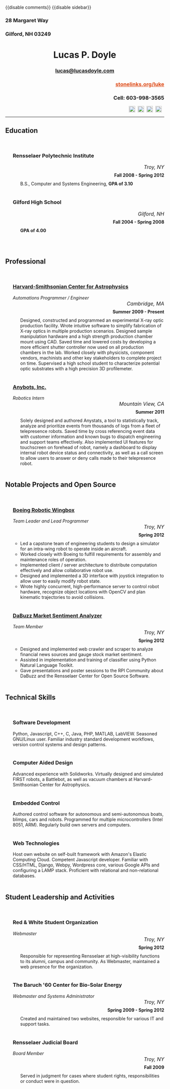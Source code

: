 {{disable comments}}
{{disable sidebar}}

<style type="text/css">

  #page-body {
    width: 780px;
  }

</style>

<div class="row-fluid"><div class="span4"><h3>28 Margaret Way</h3><h3>Gilford, NH 03249</h3></div><div class="span4" style="text-align: center;"><h1>Lucas P. Doyle</h1><h3><a href="mailto:lucas@lucasdoyle.com">lucas@lucasdoyle.com</a></h3></div><div class="span4" style="text-align: right;"><h3><a style="color: #DD4814;" href="http://stonelinks.org/luke" target="_blank">stonelinks.org/luke</a></h3><h3>Cell: 603-998-3565</h3><a href="https://github.com/Stonelinks"><img style="width: 20px; height: 20px; padding-right: 8px;" src="http://stonelinks.org/static/resume/img/github.png"></a><a href="https://twitter.com/#!/Stonelinks"><img style="width: 20px; height: 20px; padding-right: 8px;" src="http://stonelinks.org/static/resume/img/twitter.png"></a><a href="http://www.linkedin.com/pub/lucas-doyle/25/550/169"><img style="width: 20px; height: 20px; padding-right: 8px;" src="http://stonelinks.org/static/resume/img/linkedin.png"></a><a href="https://www.facebook.com/stonelinks"><img style="width: 20px; height: 20px; padding-right: 8px;" src="http://stonelinks.org/static/resume/img/facebook.png"></a></div></div><hr><h2>Education</h2><br><ul style="list-style-type: none;"><li><div class="row-fluid"><div class="span6"><h3>Rensselaer Polytechnic Institute</h3></div><div class="span3" style="text-align: right; font-size: 16px; height: 27px;"><em>Troy, NY</em></div><div class="span3" style="text-align: right; height: 27px;"><b>Fall 2008 - Spring 2012</b></div></div><ul style="list-style-type: none;"><li>B.S., Computer and Systems Engineering, <b>GPA of 3.10</b></li></ul></li><br><li><div class="row-fluid"><div class="span6"><h3>Gilford High School</h3></div><div class="span3" style="text-align: right; font-size: 16px; height: 27px;"><em>Gilford, NH</em></div><div class="span3" style="text-align: right; height: 27px;"><b>Fall 2004 - Spring 2008</b></div></div><ul style="list-style-type: none;"><li><b>GPA of 4.00</b></li></ul></li><br></ul><br><h2>Professional</h2><br><ul style="list-style-type: none;"><li><div class="row-fluid"><div class="span6"><a href="http://stonelinks.org/projects/harvard.html" target="_blank"><h3>Harvard-Smithsonian Center for Astrophysics</h3></a><em>Automations Programmer / Engineer</em></div><div class="span3" style="text-align: right; font-size: 16px; height: 27px;"><em>Cambridge, MA</em></div><div class="span3" style="text-align: right; height: 27px;"><b>Summer 2009 - Present</b></div></div><ul style="list-style-type: none;"><li>Designed, constructed and programmed an experimental X-ray optic production facility. Wrote intuitive software to simplify fabrication of X-ray optics in multiple production scenarios. Designed sample manipulation hardware and a high strength production chamber mount using CAD. Saved time and lowered costs by developing a more efficient shutter controller now used on all production chambers in the lab. Worked closely with physicists, component vendors, machinists and other key stakeholders to complete project on time. Supervised a high school student to characterize potential optic substrates with a high precision 3D profilemeter.</li></ul></li><br><li><div class="row-fluid"><div class="span6"><a href="http://stonelinks.org/projects/anybots.html" target="_blank"><h3>Anybots, Inc.</h3></a><em>Robotics Intern</em></div><div class="span3" style="text-align: right; font-size: 16px; height: 27px;"><em>Mountain View, CA</em></div><div class="span3" style="text-align: right; height: 27px;"><b>Summer 2011</b></div></div><ul style="list-style-type: none;"><li>Solely designed and authored Anystats, a tool to statistically track, analyze and prioritize events from thousands of logs from a fleet of telepresence robots. Saved time by cross referencing event data with customer information and known bugs to dispatch engineering and support teams effectively. Also implemented UI features for touchscreen on forehead of robot, namely a dashboard to display internal robot device status and connectivity, as well as a call screen to allow users to answer or deny calls made to their telepresence robot.</li></ul></li><br></ul><h2>Notable Projects and Open Source</h2><br><ul style="list-style-type: none;"><li><div class="row-fluid"><div class="span6"><a href="http://stonelinks.org/projects/wingbox.html" target="_blank"><h3>Boeing Robotic Wingbox</h3></a><em>Team Leader and Lead Programmer</em></div><div class="span3" style="text-align: right; font-size: 16px; height: 27px;"><em>Troy, NY</em></div><div class="span3" style="text-align: right; height: 27px;"><b>Spring 2012</b></div></div><ul><li>Led a capstone team of engineering students to design a simulator for an intra-wing robot to operate inside an aircraft.</li><li>Worked closely with Boeing to fulfill requirements for assembly and maintenance roles of operation.</li><li>Implemented client / server architecture to distribute computation effectively and allow collaborative robot use.</li><li>Designed and implemented a 3D interface with joystick integration to allow user to easily modify robot state.</li><li>Wrote highly concurrent, high-performance server to control robot hardware, recognize object locations with OpenCV and plan kinematic trajectories to avoid collisions.</li></ul></li><br><li><div class="row-fluid"><div class="span6"><a href="http://stonelinks.org/projects/DaBuzz/index.html" target="_blank"><h3>DaBuzz Market Sentiment Analyzer</h3></a><em>Team Member</em></div><div class="span3" style="text-align: right; font-size: 16px; height: 27px;"><em>Troy, NY</em></div><div class="span3" style="text-align: right; height: 27px;"><b>Spring 2012</b></div></div><ul><li>Designed and implemented web crawler and scraper to analyze financial news sources and gauge stock market sentiment.</li><li>Assisted in implementation and training of classifier using Python Natural Language Toolkit.</li><li>Gave presentations and poster sessions to the RPI Community about DaBuzz and the Rensselaer Center for Open Source Software.</li></ul></li><br></ul><h2>Technical Skills</h2><br><ul style="list-style-type: none;"><div class="row-fluid"><div class="span3"><h3>Software Development</h3></div><div class="span8">Python, Javascript, C++, C, Java, PHP, MATLAB, LabVIEW. Seasoned GNU/Linux user. Familiar industry standard development workflows, version control systems and design patterns.</div></div></li></br><div class="row-fluid"><div class="span3"><h3>Computer Aided Design  </h3></div><div class="span8">Advanced experience with Solidworks. Virtually designed and simulated FIRST robots, a Battlebot, as well as vacuum chambers at Harvard-Smithsonian Center for Astrophysics.</div></div></li></br><div class="row-fluid"><div class="span3"><h3>Embedded Control</h3></div><div class="span8">Authored control software for autonomous and semi-autonomous boats, blimps, cars and robots. Programmed for multiple microcontrollers (Intel 8051, ARM). Regularly build own servers and computers.</div></div></li></br><div class="row-fluid"><div class="span3"><h3>Web Technologies</h3></div><div class="span8">Host own website on self-built framework with Amazon's Elastic Computing Cloud. Competent Javascript developer. Familiar with CSS/HTML, Django, Webpy, Wordpress core, various Google APIs and configuring a LAMP stack. Proficient with relational and non-relational databases.</div></div></li></br></ul><h2>Student Leadership and Activities</h2><br><ul style="list-style-type: none;"><li><div class="row-fluid"><div class="span6"><h3>Red & White Student Organization</h3><em>Webmaster</em></div><div class="span3" style="text-align: right; font-size: 16px; height: 27px;"><em>Troy, NY</em></div><div class="span3" style="text-align: right; height: 27px;"><b>Spring 2012</b></div></div><ul style="list-style-type: none;"><li>Responsible for representing Rensselaer at high-visibility functions to its alumni, campus and community. As Webmaster, maintained a web presence for the organization.</li></ul></li><br><li><div class="row-fluid"><div class="span6"><h3>The Baruch '60 Center for Bio-Solar Energy</h3><em>Webmaster and Systems Administrator</em></div><div class="span3" style="text-align: right; font-size: 16px; height: 27px;"><em>Troy, NY</em></div><div class="span3" style="text-align: right; height: 27px;"><b>Spring 2009 - Spring 2012</b></div></div><ul style="list-style-type: none;"><li>Created and maintained two websites, responsible for various IT and support tasks.</li></ul></li><br><li><div class="row-fluid"><div class="span6"><h3>Rensselaer Judicial Board</h3><em>Board Member</em></div><div class="span3" style="text-align: right; font-size: 16px; height: 27px;"><em>Troy, NY</em></div><div class="span3" style="text-align: right; height: 27px;"><b>Fall 2009</b></div></div><ul style="list-style-type: none;"><li>Served in judgment for cases where student rights, responsibilities or conduct were in question.</li></ul></li><br></ul>
